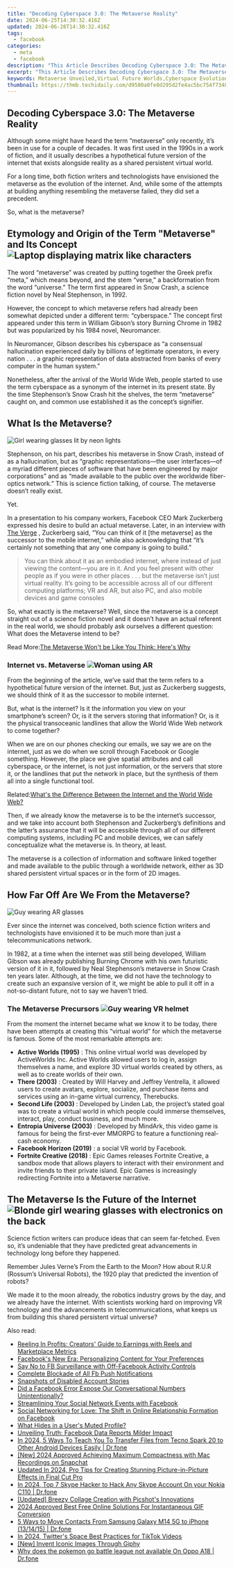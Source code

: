 ```yaml
---
title: "Decoding Cyberspace 3.0: The Metaverse Reality"
date: 2024-06-25T14:30:32.416Z
updated: 2024-06-26T14:30:32.416Z
tags:
  - facebook
categories:
  - meta
  - facebook
description: "This Article Describes Decoding Cyberspace 3.0: The Metaverse Reality"
excerpt: "This Article Describes Decoding Cyberspace 3.0: The Metaverse Reality"
keywords: Metaverse Unveiled,Virtual Future Worlds,Cyberspace Evolution,Metaverse Exploration,Digital Realms Dawn,Next-Gen Online Space,Interactive 3D Sphere
thumbnail: https://thmb.techidaily.com/d9580a0fe0d295d2fe4ac5bc754f7348af6d4884ba16ea4dee8b131acea9d9aa.jpg
---
```


## Decoding Cyberspace 3.0: The Metaverse Reality

 Although some might have heard the term “metaverse” only recently, it’s been in use for a couple of decades. It was first used in the 1990s in a work of fiction, and it usually describes a hypothetical future version of the internet that exists alongside reality as a shared persistent virtual world.

 For a long time, both fiction writers and technologists have envisioned the metaverse as the evolution of the internet. And, while some of the attempts at building anything resembling the metaverse failed, they did set a precedent.

So, what is the metaverse?

## Etymology and Origin of the Term "Metaverse" and Its Concept ![Laptop displaying matrix like characters](https://static1.makeuseofimages.com/wordpress/wp-content/uploads/2021/08/Laptop-with-matrix-like-characters.jpg)

 The word “metaverse” was created by putting together the Greek prefix “meta,” which means beyond, and the stem “verse,” a backformation from the word “universe.” The term first appeared in Snow Crash, a science fiction novel by Neal Stephenson, in 1992.

 However, the concept to which metaverse refers had already been somewhat depicted under a different term: “cyberspace.” The concept first appeared under this term in William Gibson’s story Burning Chrome in 1982 but was popularized by his 1984 novel, Neuromancer.

 In Neuromancer, Gibson describes his cyberspace as “a consensual hallucination experienced daily by billions of legitimate operators, in every nation . . . a graphic representation of data abstracted from banks of every computer in the human system.”

 Nonetheless, after the arrival of the World Wide Web, people started to use the term cyberspace as a synonym of the internet in its present state. By the time Stephenson’s Snow Crash hit the shelves, the term “metaverse” caught on, and common use established it as the concept’s signifier.

## What Is the Metaverse?

![Girl wearing glasses lit by neon lights](https://static1.makeuseofimages.com/wordpress/wp-content/uploads/2021/08/Girl-wearing-glasses-neon-lights.jpg)

 Stephenson, on his part, describes his metaverse in Snow Crash, instead of as a hallucination, but as “graphic representations—the user interfaces—of a myriad different pieces of software that have been engineered by major corporations” and as “made available to the public over the worldwide fiber-optics network.” This is science fiction talking, of course. The metaverse doesn’t really exist.

Yet.

 In a presentation to his company workers, Facebook CEO Mark Zuckerberg expressed his desire to build an actual metaverse. Later, in an interview with [The Verge](https://www.theverge.com/22588022/mark-zuckerberg-facebook-ceo-metaverse-interview) , Zuckerberg said, “You can think of it \[the metaverse\] as the successor to the mobile internet,” while also acknowledging that “it’s certainly not something that any one company is going to build.”

> You can think about it as an embodied internet, where instead of just viewing the content—you are in it. And you feel present with other people as if you were in other places . . . but the metaverse isn’t just virtual reality. It’s going to be accessible across all of our different computing platforms; VR and AR, but also PC, and also mobile devices and game consoles

 So, what exactly is the metaverse? Well, since the metaverse is a concept straight out of a science fiction novel and it doesn’t have an actual referent in the real world, we should probably ask ourselves a different question: What does the Metaverse intend to be?

 Read More:[The Metaverse Won't be Like You Think: Here's Why](https://www.makeuseof.com/tag/5-ways-metaverse-wont-like-think/)

### Internet vs. Metaverse ![Woman using AR](https://static1.makeuseofimages.com/wordpress/wp-content/uploads/2021/08/Woman-using-AR.jpg)

 From the beginning of the article, we’ve said that the term refers to a hypothetical future version of the internet. But, just as Zuckerberg suggests, we should think of it as the successor to mobile internet.

 But, what is the internet? Is it the information you view on your smartphone’s screen? Or, is it the servers storing that information? Or, is it the physical transoceanic landlines that allow the World Wide Web network to come together?

 When we are on our phones checking our emails, we say we are on the internet, just as we do when we scroll through Facebook or Google something. However, the place we give spatial attributes and call cyberspace, or the internet, is not just information, or the servers that store it, or the landlines that put the network in place, but the synthesis of them all into a single functional tool.

 Related:[What's the Difference Between the Internet and the World Wide Web?](https://www.makeuseof.com/difference-between-internet-world-wide-web/)

 Then, if we already know the metaverse is to be the internet’s successor, and we take into account both Stephenson and Zuckerberg’s definitions and the latter’s assurance that it will be accessible through all of our different computing systems, including PC and mobile devices, we can safely conceptualize what the metaverse is. In theory, at least.

 The metaverse is a collection of information and software linked together and made available to the public through a worldwide network, either as 3D shared persistent virtual spaces or in the form of 2D images.

## How Far Off Are We From the Metaverse?

![Guy wearing AR glasses](https://static1.makeuseofimages.com/wordpress/wp-content/uploads/2021/08/Guy-wearing-AR-glasses.jpg)

 Ever since the internet was conceived, both science fiction writers and technologists have envisioned it to be much more than just a telecommunications network.

 In 1982, at a time when the internet was still being developed, William Gibson was already publishing Burning Chrome with his own futuristic version of it in it, followed by Neal Stephenson’s metaverse in Snow Crash ten years later. Although, at the time, we did not have the technology to create such an expansive version of it, we might be able to pull it off in a not-so-distant future, not to say we haven’t tried.

### The Metaverse Precursors ![Guy wearing VR helmet](https://static1.makeuseofimages.com/wordpress/wp-content/uploads/2021/08/Guy-wearing-VR-helmet.jpg)

 From the moment the internet became what we know it to be today, there have been attempts at creating this “virtual world” for which the metaverse is famous. Some of the most remarkable attempts are:

* **Active Worlds (1995)** : This online virtual world was developed by ActiveWorlds Inc. Active Worlds allowed users to log in, assign themselves a name, and explore 3D virtual worlds created by others, as well as to create worlds of their own.
* **There (2003)** : Created by Will Harvey and Jeffrey Ventrella, it allowed users to create avatars, explore, socialize, and purchase items and services using an in-game virtual currency, Therebucks.
* **Second Life (2003)** : Developed by Linden Lab, the project’s stated goal was to create a virtual world in which people could immerse themselves, interact, play, conduct business, and much more.
* **Entropia Universe (2003)** : Developed by MindArk, this video game is famous for being the first-ever MMORPG to feature a functioning real-cash economy.
* **Facebook Horizon (2019)** : a social VR world by Facebook.
* **Fortnite Creative (2018)** : Epic Games releases Fortnite Creative, a sandbox mode that allows players to interact with their environment and invite friends to their private island. Epic Games is increasingly redirecting Fortnite into a Metaverse narrative.

## The Metaverse Is the Future of the Internet ![Blonde girl wearing glasses with electronics on the back](https://static1.makeuseofimages.com/wordpress/wp-content/uploads/2021/08/Blonde-girl-wearing-glasses-electronics-on-the-back.jpg)

 Science fiction writers can produce ideas that can seem far-fetched. Even so, it’s undeniable that they have predicted great advancements in technology long before they happened.

 Remember Jules Verne’s From the Earth to the Moon? How about R.U.R (Rossum’s Universal Robots), the 1920 play that predicted the invention of robots?

 We made it to the moon already, the robotics industry grows by the day, and we already have the internet. With scientists working hard on improving VR technology and the advancements in telecommunications, what keeps us from building this shared persistent virtual universe?


<ins class="adsbygoogle"
     style="display:block"
     data-ad-format="autorelaxed"
     data-ad-client="ca-pub-7571918770474297"
     data-ad-slot="1223367746"></ins>



<ins class="adsbygoogle"
     style="display:block"
     data-ad-client="ca-pub-7571918770474297"
     data-ad-slot="8358498916"
     data-ad-format="auto"
     data-full-width-responsive="true"></ins>

<span class="atpl-alsoreadstyle">Also read:</span>
<div><ul>
<li><a href="https://facebook.techidaily.com/reeling-in-profits-creators-guide-to-earnings-with-reels-and-marketplace-metrics/"><u>Reeling In Profits: Creators' Guide to Earnings with Reels and Marketplace Metrics</u></a></li>
<li><a href="https://facebook.techidaily.com/facebooks-new-era-personalizing-content-for-your-preferences/"><u>Facebook's New Era: Personalizing Content for Your Preferences</u></a></li>
<li><a href="https://facebook.techidaily.com/say-no-to-fb-surveillance-with-off-facebook-activity-controls/"><u>Say No to FB Surveillance with Off-Facebook Activity Controls</u></a></li>
<li><a href="https://facebook.techidaily.com/complete-blockade-of-all-fb-push-notifications/"><u>Complete Blockade of All Fb Push Notifications</u></a></li>
<li><a href="https://facebook.techidaily.com/snapshots-of-disabled-account-stories/"><u>Snapshots of Disabled Account Stories</u></a></li>
<li><a href="https://facebook.techidaily.com/did-a-facebook-error-expose-our-conversational-numbers-unintentionally/"><u>Did a Facebook Error Expose Our Conversational Numbers Unintentionally?</u></a></li>
<li><a href="https://facebook.techidaily.com/streamlining-your-social-network-events-with-facebook/"><u>Streamlining Your Social Network Events with Facebook</u></a></li>
<li><a href="https://facebook.techidaily.com/social-networking-for-love-the-shift-in-online-relationship-formation-on-facebook/"><u>Social Networking for Love: The Shift in Online Relationship Formation on Facebook</u></a></li>
<li><a href="https://facebook.techidaily.com/what-hides-in-a-users-muted-profile/"><u>What Hides in a User's Muted Profile?</u></a></li>
<li><a href="https://facebook.techidaily.com/unveiling-truth-facebook-data-reports-milder-impact/"><u>Unveiling Truth: Facebook Data Reports Milder Impact</u></a></li>
<li><a href="https://android-transfer.techidaily.com/in-2024-5-ways-to-teach-you-to-transfer-files-from-tecno-spark-20-to-other-android-devices-easily-drfone-by-drfone-transfer-from-android-transfer-from-android/"><u>In 2024, 5 Ways To Teach You To Transfer Files from Tecno Spark 20 to Other Android Devices Easily | Dr.fone</u></a></li>
<li><a href="https://snapchat-videos.techidaily.com/new-2024-approved-achieving-maximum-compactness-with-mac-recordings-on-snapchat/"><u>[New] 2024 Approved  Achieving Maximum Compactness with Mac Recordings on Snapchat</u></a></li>
<li><a href="https://ai-video-apps.techidaily.com/updated-in-2024-pro-tips-for-creating-stunning-picture-in-picture-effects-in-final-cut-pro/"><u>Updated In 2024, Pro Tips for Creating Stunning Picture-in-Picture Effects in Final Cut Pro</u></a></li>
<li><a href="https://location-social.techidaily.com/in-2024-top-7-skype-hacker-to-hack-any-skype-account-on-your-nokia-c110-drfone-by-drfone-virtual-android/"><u>In 2024, Top 7 Skype Hacker to Hack Any Skype Account On your Nokia C110 | Dr.fone</u></a></li>
<li><a href="https://extra-tips.techidaily.com/updated-breezy-collage-creation-with-picshots-innovations/"><u>[Updated] Breezy Collage Creation with Picshot's Innovations</u></a></li>
<li><a href="https://extra-lessons.techidaily.com/2024-approved-best-free-online-solutions-for-instantaneous-gif-conversion/"><u>2024 Approved  Best Free Online Solutions For Instantaneous GIF Conversion</u></a></li>
<li><a href="https://blog-min.techidaily.com/5-ways-to-move-contacts-from-samsung-galaxy-m14-5g-to-iphone-131415-drfone-by-drfone-transfer-from-android-transfer-from-android/"><u>5 Ways to Move Contacts From Samsung Galaxy M14 5G to iPhone (13/14/15) | Dr.fone</u></a></li>
<li><a href="https://twitter-videos.techidaily.com/in-2024-twitters-space-best-practices-for-tiktok-videos/"><u>In 2024, Twitter's Space  Best Practices for TikTok Videos</u></a></li>
<li><a href="https://extra-support.techidaily.com/new-invent-iconic-images-through-giphy/"><u>[New] Invent Iconic Images Through Giphy</u></a></li>
<li><a href="https://android-pokemon-go.techidaily.com/why-does-the-pokemon-go-battle-league-not-available-on-oppo-a18-drfone-by-drfone-virtual-android/"><u>Why does the pokemon go battle league not available On Oppo A18 | Dr.fone</u></a></li>
</ul></div>

